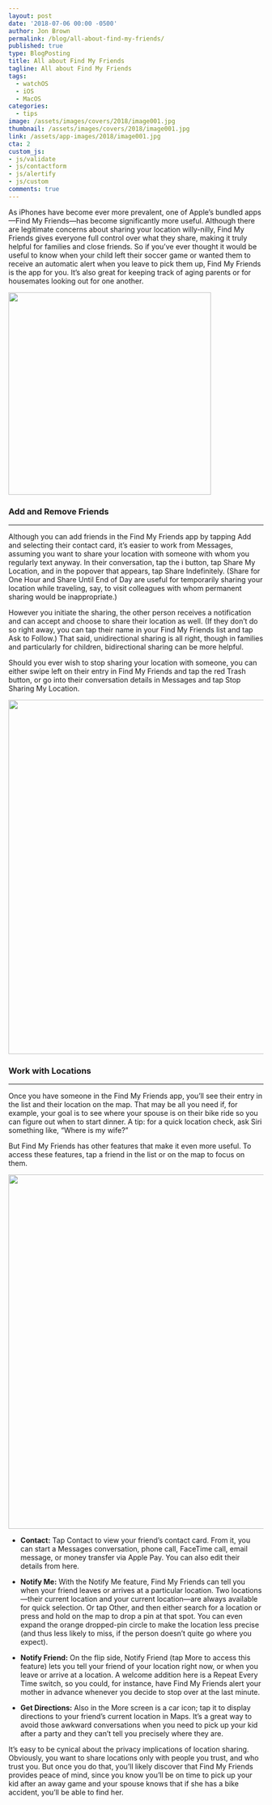 ```yaml
---
layout: post
date: '2018-07-06 00:00 -0500'
author: Jon Brown
permalink: /blog/all-about-find-my-friends/
published: true
type: BlogPosting
title: All about Find My Friends
tagline: All about Find My Friends
tags:
  - watchOS
  - iOS
  - MacOS
categories:
  - tips
image: /assets/images/covers/2018/image001.jpg
thumbnail: /assets/images/covers/2018/image001.jpg
link: /assets/app-images/2018/image001.jpg
cta: 2
custom_js:
- js/validate
- js/contactform
- js/alertify
- js/custom
comments: true
---
```

As iPhones have become ever more prevalent, one of Apple’s bundled apps—Find My Friends—has become significantly more useful. Although there are legitimate concerns about sharing your location willy-nilly, Find My Friends gives everyone full control over what they share, making it truly helpful for families and close friends. So if you’ve ever thought it would be useful to know when your child left their soccer game or wanted them to receive an automatic alert when you leave to pick them up, Find My Friends is the app for you. It’s also great for keeping track of aging parents or for housemates looking out for one another.

<img src="{{ site.site_cdn }}/assets/images/blog/2018/findmyfriends/image002.png" class="img-fluid rounded m-2" width="400" />

### Add and Remove Friends
---
Although you can add friends in the Find My Friends app by tapping Add and selecting their contact card, it’s easier to work from Messages, assuming you want to share your location with someone with whom you regularly text anyway. In their conversation, tap the i button, tap Share My Location, and in the popover that appears, tap Share Indefinitely. (Share for One Hour and Share Until End of Day are useful for temporarily sharing your location while traveling, say, to visit colleagues with whom permanent sharing would be inappropriate.)

However you initiate the sharing, the other person receives a notification and can accept and choose to share their location as well. (If they don’t do so right away, you can tap their name in your Find My Friends list and tap Ask to Follow.) That said, unidirectional sharing is all right, though in families and particularly for children, bidirectional sharing can be more helpful.

Should you ever wish to stop sharing your location with someone, you can either swipe left on their entry in Find My Friends and tap the red Trash button, or go into their conversation details in Messages and tap Stop Sharing My Location.

<img src="{{ site.site_cdn }}/assets/images/blog/2018/findmyfriends/image003.png" class="img-fluid rounded m-2" width="700" />


### Work with Locations
---
Once you have someone in the Find My Friends app, you’ll see their entry in the list and their location on the map. That may be all you need if, for example, your goal is to see where your spouse is on their bike ride so you can figure out when to start dinner. A tip: for a quick location check, ask Siri something like, “Where is my wife?”

But Find My Friends has other features that make it even more useful. To access these features, tap a friend in the list or on the map to focus on them.

<img src="{{ site.site_cdn }}/assets/images/blog/2018/findmyfriends/image004.png" class="img-fluid rounded m-2" width="700" />


  - **Contact:** Tap Contact to view your friend’s contact card. From it, you can start a Messages conversation, phone call, FaceTime call, email message, or money transfer via Apple Pay. You can also edit their details from here.

  - **Notify Me:** With the Notify Me feature, Find My Friends can tell you when your friend leaves or arrives at a particular location. Two locations—their current location and your current location—are always available for quick selection. Or tap Other, and then either search for a location or press and hold on the map to drop a pin at that spot. You can even expand the orange dropped-pin circle to make the location less precise (and thus less likely to miss, if the person doesn’t quite go where you expect).

  - **Notify Friend:** On the flip side, Notify Friend (tap More to access this feature) lets you tell your friend of your location right now, or when you leave or arrive at a location. A welcome addition here is a Repeat Every Time switch, so you could, for instance, have Find My Friends alert your mother in advance whenever you decide to stop over at the last minute.

  - **Get Directions:** Also in the More screen is a car icon; tap it to display directions to your friend’s current location in Maps. It’s a great way to avoid those awkward conversations when you need to pick up your kid after a party and they can’t tell you precisely where they are.

It’s easy to be cynical about the privacy implications of location sharing. Obviously, you want to share locations only with people you trust, and who trust you. But once you do that, you’ll likely discover that Find My Friends provides peace of mind, since you know you’ll be on time to pick up your kid after an away game and your spouse knows that if she has a bike accident, you’ll be able to find her.